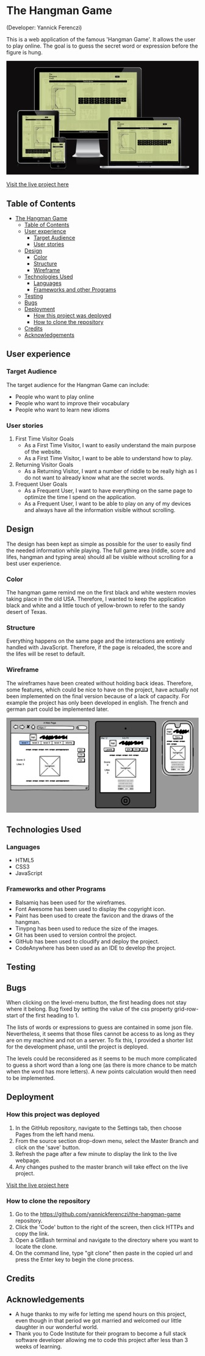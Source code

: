 # The Hangman Game

(Developer: Yannick Ferenczi)

This is a web application of the famous 'Hangman Game'. It allows the user to play online. The goal is to guess the secret word or expression before the figure is hung.

![responsive mockup](readme-assets/responsive_mockup.png)

[Visit the live project here](https://yannickferenczi.github.io/the-hangman-game/)


## Table of Contents

- [The Hangman Game](#the-hangman-game)
  - [Table of Contents](#table-of-contents)
  - [User experience](#user-experience)
    - [Target Audience](#target-audience)
    - [User stories](#user-stories)
  - [Design](#design)
    - [Color](#color)
    - [Structure](#structure)
    - [Wireframe](#wireframe)
  - [Technologies Used](#technologies-used)
    - [Languages](#languages)
    - [Frameworks and other Programs](#frameworks-and-other-programs)
  - [Testing](#testing)
  - [Bugs](#bugs)
  - [Deployment](#deployment)
    - [How this project was deployed](#how-this-project-was-deployed)
    - [How to clone the repository](#how-to-clone-the-repository)
  - [Credits](#credits)
  - [Acknowledgements](#acknowledgements)

## User experience

### Target Audience

The target audience for the Hangman Game can include:

- People who want to play online
- People who want to improve their vocabulary
- People who want to learn new idioms

### User stories

1. First Time Visitor Goals
   - As a First Time Visitor, I want to easily understand the main purpose of the website.
   - As a First Time Visitor, I want to be able to understand how to play.
2. Returning Visitor Goals
   - As a Returning Visitor, I want a number of riddle to be really high as I do not want to already know what are the secret words.
3. Frequent User Goals
   - As a Frequent User, I want to have everything on the same page to optimize the time I spend on the application.
   - As a Frequent User, I want to be able to play on any of my devices and always have all the information visible without scrolling.

## Design

The design has been kept as simple as possible for the user to easily find the needed information while playing. The full game area (riddle, score and lifes, hangman and typing area) should all be visible without scrolling for a best user experience.

### Color

The hangman game remind me on the first black and white western movies taking place in the old USA. Therefore, I wanted to keep the application black and white and a little touch of yellow-brown to refer to the sandy desert of Texas.

### Structure

Everything happens on the same page and the interactions are entirely handled with JavaScript. Therefore, if the page is reloaded, the score and the lifes will be reset to default.

### Wireframe

The wireframes have been created without holding back ideas. Therefore, some features, which could be nice to have on the project, have actually not been implemented on the final version because of a lack of capacity. For example the project has only been developed in english. The french and german part could be implemented later.

![wireframe of the project](readme-assets/hangman_game_wireframe.png)

## Technologies Used

### Languages

- HTML5
- CSS3
- JavaScript

### Frameworks and other Programs

- Balsamiq has been used for the wireframes.
- Font Awesome has been used to display the copyright icon.
- Paint has been used to create the favicon and the draws of the hangman.
- Tinypng has been used to reduce the size of the images.
- Git has been used to version control the project.
- GitHub has been used to cloudify and deploy the project.
- CodeAnywhere has been used as an IDE to develop the project.

## Testing

## Bugs

When clicking on the level-menu button, the first heading does not stay where it belong.
Bug fixed by setting the value of the css property grid-row-start of the first heading to 1.

The lists of words or expressions to guess are contained in some json file. Nevertheless, it seems that those files cannot be access to as long as they are on my machine and not on a server.
To fix this, I provided a shorter list for the development phase, until the project is deployed.

The levels could be reconsidered as it seems to be much more complicated to guess a short word than a long one (as there is more chance to be match when the word has more letters). A new points calculation would then need to be implemented.

## Deployment

### How this project was deployed

1. In the GitHub repository, navigate to the Settings tab, then choose Pages from the left hand menu.
2. From the source section drop-down menu, select the Master Branch and click on the 'save' button.
3. Refresh the page after a few minute to display the link to the live webpage.
4. Any changes pushed to the master branch will take effect on the live project.

[Visit the live project here](https://yannickferenczi.github.io/the-hangman-game/)

### How to clone the repository

1. Go to the <https://github.com/yannickferenczi/the-hangman-game> repository.
2. Click the 'Code' button to the right of the screen, then click HTTPs and copy the link.
3. Open a GitBash terminal and navigate to the directory where you want to locate the clone.
4. On the command line, type "git clone" then paste in the copied url and press the Enter key to begin the clone process.

## Credits

## Acknowledgements

- A huge thanks to my wife for letting me spend hours on this project, even though in that period we got married and welcomed our little daughter in our wonderful world.
- Thank you to Code Institute for their program to become a full stack software developer allowing me to code this project after less than 3 weeks of learning.
